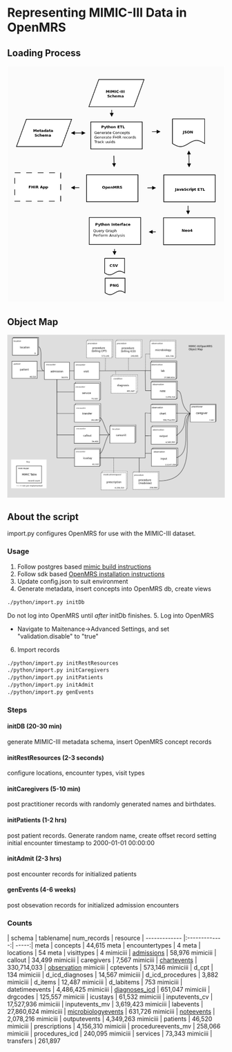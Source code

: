 # Representing MIMIC-III Data in OpenMRS
## Loading Process
![alt text](https://github.com/EpistasisLab/mrsman/blob/master/docs/process.png "Loading Process")
## Object Map
![alt text](https://github.com/EpistasisLab/mrsman/blob/master/docs/graph.png "MIMIC/OpenMRS object map")
## About the script
import.py configures OpenMRS for use with the MIMIC-III dataset. 
### Usage
1. Follow postgres based [mimic build instructions](https://github.com/EpistasisLab/mimic-code/tree/master/buildmimic/postgres)
2. Follow sdk based [OpenMRS installation instructions](https://wiki.openmrs.org/display/docs/OpenMRS+SDK)
3. Update config.json to suit environment
4. Generate metadata, insert concepts into OpenMRS db, create views
```bash
./python/import.py initDb
```
Do not log into OpenMRS until *after* initDb finishes.
5. Log into OpenMRS
- Navigate to Maitenance->Advanced Settings, and set "validation.disable" to "true"
6. Import records
```bash
./python/import.py initRestResources
./python/import.py initCaregivers
./python/import.py initPatients
./python/import.py initAdmit
./python/import.py genEvents
```
### Steps
#### initDB (20-30 min)
generate MIMIC-III metadata schema, insert OpenMRS concept records
#### initRestResources (2-3 seconds)
configure locations, encounter types, visit types
#### initCaregivers (5-10 min)
post practitioner records with randomly generated names and birthdates.
#### initPatients (1-2 hrs)
post patient records.  Generate random name, create offset record setting initial encounter timestamp to 2000-01-01 00:00:00 
#### initAdmit (2-3 hrs)
post encounter records for initialized patients
#### genEvents (4-6 weeks)
post obsevation records for initialized admission encounters

### Counts
| schema |      tablename|      num_records | resource
| ------------- |:-------------:| -----:|
meta |  concepts |      44,615
meta |  encountertypes |        4
meta |  locations |     54
meta |  visittypes |    4
mimiciii |      [admissions](https://mimic.physionet.org/mimictables/admissions/) |    58,976
mimiciii |      callout |  34,499 
mimiciii |      caregivers |    7,567
mimiciii |      [chartevents](https://mimic.physionet.org/mimictables/chartevents/) |   330,714,033 | [observation](https://www.hl7.org/fhir/observation.html)
mimiciii |      cptevents  |     573,146
mimiciii |      d_cpt | 134
mimiciii |      d_icd_diagnoses |       14,567
mimiciii |      d_icd_procedures | 3,882
mimiciii |      d_items |       12,487
mimiciii |      d_labitems |    753
mimiciii |      datetimeevents |        4,486,425
mimiciii |      [diagnoses_icd](https://mimic.physionet.org/mimictables/diagnoses_icd/) | 651,047
mimiciii |      drgcodes |      125,557
mimiciii |      icustays |      61,532
mimiciii |      inputevents_cv |        17,527,936
mimiciii |      inputevents_mv |        3,619,423
mimiciii |      labevents |     27,860,624
mimiciii |      [microbiologyevents](https://mimic.physionet.org/mimictables/microbiologyevents/) |    631,726
mimiciii |      [noteevents](https://mimic.physionet.org/mimictables/microbiologyevents/) |    2,078,216
mimiciii |      outputevents |  4,349,263
mimiciii |      patients |      46,520
mimiciii |      prescriptions | 4,156,310
mimiciii |      procedureevents_mv |    258,066
mimiciii |      procedures_icd |        240,095
mimiciii |      services |      73,343
mimiciii |      transfers |     261,897

